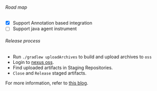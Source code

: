 ###### Road map
- [X] Support Annotation based integration
- [ ] Support java agent instrument

###### Release process

- Run `./gradlew uploadArchives` to build and upload archives to `oss`
- Login to [nexus oss](https://oss.sonatype.org). 
- Find uploaded artifacts in Staging Repositories.
- `Close` and `Release` staged artifacts.

For more information, refer to [this blog](http://www.sonatype.org/nexus/2015/04/28/how-to-publish-your-open-source-library-to-maven-central/).
